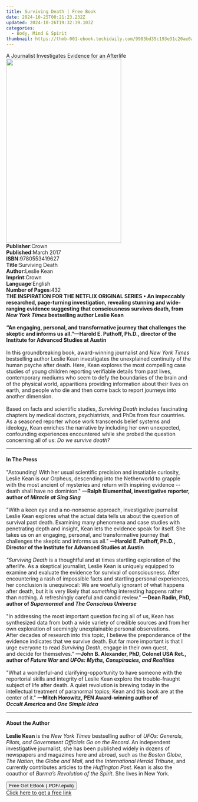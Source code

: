 ```yaml
---
title: Surviving Death | Free Book
date: 2024-10-25T00:21:23.232Z
updated: 2024-10-26T19:32:39.103Z
categories:
  - Body, Mind & Spirit
thumbnail: https://thmb-001-ebook.techidaily.com/9983bd35c193e31c20ae0a77f4b1aea523d425ab3a7af8d78dfad4feb6eac953.jpg
---
```

<main id="book-container">
  <div class="flex flex-col">
    <div class="book-brief flex-1 py-6 px-4 sm:p-6 md:py-10 md:px-8">
      <!-- brief-->
      <div class="book-brief-main">
        A Journalist Investigates Evidence for an Afterlife
      </div>
    </div>
    <div
      class="book-meta-info flex-1 grid gap-4 col-start-1 col-end-3 row-start-1 sm:mb-6 sm:grid-cols-4 lg:gap-6 lg:col-start-2 lg:row-end-6 lg:row-span-6 lg:mb-0"
    >
      <div
        class="book-meta-info-left place-content-center mt-4 p-4 text-sm leading-6 col-start-2 col-span-2 dark:text-slate-400"
      >
        <img
          class="w-full h-500 object-cover rounded-lg sm:h-255 sm:col-span-2 lg:col-span-full"
          src="https://img-001-ebook.techidaily.com/0407363b607efe387380997504a7d4dbf8e545fbc0f8b4f189803dfcd8ec5c11.jpg"
          alt=""
          width="312"
          height="500"
        />
      </div>
      <div
        class="book-meta-info-right mt-2 col-start-1 row-start-2 col-span-3 self-center"
      >
        <!-- meta data  -->
        <div class="flex flex-col px-4 md:px-8">
          <div class="flex-1">
            <strong>Publisher</strong>:<span class="px-2">Crown</span>
          </div>
          <div class="flex-1">
            <strong>Published</strong>:<span class="px-2">March 2017</span>
          </div>
          <div class="flex-1">
            <strong>ISBN</strong>:<span class="px-2">9780553419627</span>
          </div>
          <div class="flex-1">
            <strong>Title</strong>:<span class="px-2">Surviving Death</span>
          </div>
          <div class="flex-1">
            <strong>Author</strong>:<span class="px-2">Leslie Kean</span>
          </div>
          <div class="flex-1">
            <strong>Imprint</strong>:<span class="px-2">Crown</span>
          </div>
          <div class="flex-1">
            <strong>Language</strong>:<span class="px-2">English</span>
          </div>
          <div class="flex-1">
            <strong>Number of Pages</strong>:<span class="px-2">432</span>
          </div>
        </div>
      </div>
    </div>
    <div class="book-description flex-1 py-6 px-4 sm:p-6 md:py-10 md:px-8">
      <div class="book-description-main">
        <div accordion-content="" id="description">
          <b
            >THE INSPIRATION FOR THE&nbsp;NETFLIX ORIGINAL SERIES • An
            impeccably researched, page-turning investigation, revealing
            stunning and wide-ranging evidence suggesting that consciousness
            survives death, from <i>New York Times</i> bestselling author Leslie
            Kean</b
          ><br /><b>&nbsp;</b><br /><b
            >“An engaging, personal, and transformative journey that challenges
            the skeptic and informs us all.”—Harold E. Puthoff, Ph.D., director
            of the Institute for Advanced Studies at Austin</b
          ><br /><b>&nbsp;</b><br />In this groundbreaking book, award-winning
          journalist and <i>New York Times</i> bestselling author Leslie Kean
          investigates the unexplained continuity of the human psyche after
          death. Here, Kean explores the most compelling case studies of young
          children reporting verifiable details from past lives, contemporary
          mediums who seem to defy the boundaries of the brain and of the
          physical world, apparitions providing information about their lives on
          earth, and people who die and then come back to report journeys into
          another dimension.<br />&nbsp;<br />Based on facts and scientific
          studies,&nbsp;<i>Surviving Death</i>&nbsp;includes fascinating
          chapters by medical doctors, psychiatrists, and PhDs from four
          countries. As a seasoned reporter whose work transcends belief systems
          and ideology, Kean enriches the narrative by including her own
          unexpected, confounding experiences encountered while she probed the
          question concerning all of us:&nbsp;<i>Do we survive death?</i>
        </div>
        <div class="accordion-fader"></div>
      </div>
    </div>
    <div class="book-excerpts flex-1 py-6 px-4 sm:p-6 md:py-10 md:px-8">
      <!-- excerpts-->
      <div class="book-excerpts-main">
        <hr />
        <h4 class="placeholder placeholder-heading">
          <span>In The Press</span>
        </h4>
        <p>
          "Astounding! With her usual scientific precision and insatiable
          curiosity, Leslie Kean is our Orpheus, descending into the Netherworld
          to grapple with the most ancient&nbsp;of mysteries&nbsp;and return
          with inspiring evidence -- death shall have no dominion."
          <b>—Ralph Blumenthal, investigative reporter, author of&nbsp;</b
          ><i
            ><b><i>Miracle at Sing Sing</i></b
            ><br /></i
          ><br />"With a keen eye and a no-nonsense approach, investigative
          journalist Leslie Kean explores what the actual data tells us about
          the question of survival past death. Examining many phenomena and case
          studies with penetrating depth and insight, Kean lets the evidence
          speak for itself. She takes us on an engaging, personal, and
          transformative journey that challenges the skeptic and informs us
          all."&nbsp;<b
            >—Harold E. Puthoff, Ph.D., Director of the Institute for Advanced
            Studies at Austin</b
          ><i><br /><br />"Surviving Death&nbsp;</i>is a&nbsp;thoughtful and at
          times startling exploration of the afterlife.&nbsp;As a skeptical
          journalist, Leslie Kean is uniquely equipped to examine and evaluate
          the evidence for survival of consciousness. After encountering a rash
          of impossible facts and startling personal experiences, her conclusion
          is&nbsp;unequivocal: We are woefully ignorant of what happens after
          death, but it is very likely
          that&nbsp;<i>something</i>&nbsp;interesting<i>&nbsp;</i>happens rather
          than nothing. A refreshingly careful and candid review."&nbsp;<b
            >—Dean Radin, PhD, author
            of&nbsp;<i>Supernormal</i>&nbsp;and&nbsp;<i
              >The Conscious Universe</i
            ></b
          ><br /><br />"In addressing the most important question facing all of
          us, Kean has synthesized data from both a wide variety of credible
          sources and from her own exploration of seemingly unexplainable
          personal observations. After&nbsp;decades of research into this topic,
          I believe the preponderance of the evidence indicates that we survive
          death. But far more important is that I urge everyone to read&nbsp;<i
            >Surviving Death</i
          >, engage in their own quest, and&nbsp;decide for themselves."
          <b
            >—John B. Alexander, PhD, Colonel USA Ret., author of&nbsp;<i
              >Future War </i
            >and&nbsp;<i>UFOs: Myths, Conspiracies, and Realities</i></b
          ><br /><br />"What a wonderful-and clarifying-opportunity to have
          someone with the reportorial skills and integrity of Leslie Kean
          explore the trouble-fraught subject of life after death. A
          quiet&nbsp;revolution is brewing today in the intellectual treatment
          of paranormal topics; Kean and this book are at the center of it."
          <b
            >—Mitch Horowitz, PEN Award-winning author of
            <i>Occult&nbsp;America </i>and <i>One Simple Idea</i></b
          >
        </p>
      </div>
    </div>
    <div class="book-about-author flex-1 py-6 px-4 sm:p-6 md:py-10 md:px-8">
      <!-- about author-->
      <div class="book-main-author-main">
        <hr />
        <h4 class="placeholder placeholder-heading">
          <span>About the Author</span>
        </h4>
        <p>
          <b>Leslie Kean&nbsp;</b>is the <i>New York Times </i>bestselling
          author of
          <i
            >UFOs: Generals, Pilots, and Government Officials Go on the
            Record</i
          >. An independent investigative journalist, she has been published
          widely in dozens of newspapers and magazines here and abroad, such as
          the <i>Boston Globe</i>, <i>The Nation</i>, the <i>Globe and Mail</i>,
          and the <i>International Herald Tribune</i>, and currently contributes
          articles to the <i>Huffington Post</i>. Kean is also the coauthor of
          <i>Burma’s Revolution of the Spirit</i>. She lives in New York.
        </p>
      </div>
    </div>
    <div class="book-free-get flex-1 py-6 px-4 sm:p-6 md:py-10 md:px-8">
      <button
        id="btn-free-get"
        class="bg-blue-500 hover:bg-blue-700 text-white font-bold py-2 px-4 rounded"
      >
        Free Get EBook (.PDF/.epub)
      </button>
      <div id="countdown-display" class="px-2 text-lg mt-2"></div>
      <a
        id="free-link"
        class="hidden bg-blue-500 hover:bg-blue-700 text-white font-bold py-2 px-4 rounded"
        href="https://www.ebooks.com/en-us/book/2608950/surviving-death/leslie-kean/"
        target="_blank"
        >Click here to get a free link</a
      >
    </div>
    <script>
      let countdownTime = 0;
      let countdownInterval = null;
      document
        .getElementById('btn-free-get')
        .addEventListener('click', startCountdown);
      function startCountdown() {
        countdownTime = new Date().getTime() + 60000 * 3;
        countdownInterval = setInterval(updateCountdown, 1000);
        document.getElementById('btn-free-get').disabled = true;
        document
          .getElementById('btn-free-get')
          .classList.add('bg-gray-500', 'cursor-not-allowed');
      }
      function updateCountdown() {
        let currentTime = new Date().getTime();
        let timeLeft = countdownTime - currentTime;
        let secondsLeft = Math.floor(timeLeft / 1000);
        document.getElementById('countdown-display').innerHTML =
          `Remaining time: ${secondsLeft} seconds.`;
        if (secondsLeft <= 0) {
          clearInterval(countdownInterval);
          document.getElementById('btn-free-get').classList.add('hidden');
          document.getElementById('free-link').classList.remove('hidden');
          document.getElementById('countdown-display').innerHTML = '';
        }
      }
    </script>
  </div>
</main>

<ins class="adsbygoogle"
      style="display:block"
      data-ad-client="ca-pub-7571918770474297"
      data-ad-slot="8358498916"
      data-ad-format="auto"
      data-full-width-responsive="true"></ins>
    
